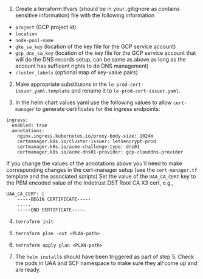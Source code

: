 1. Create a terraform.tfvars (should be in your .gitignore as contains sensitive information) file with the following information
- `project` (GCP project id)
- `location` 
- `node-pool-name` 
- `gke_sa_key` (location of the key file for the GCP service account)
- `gcp_dns_sa_key` (location of the key file for the GCP service account that will do the DNS records setup, can be same as above as long as the account has sufficent rights to do DNS management)
- `cluster_labels` (optional map of key-value pairs)

2. Make appropriate substituions in the `le-prod-cert-issuer.yaml.template` and rename it to `le-prod-cert-issuer.yaml`.

3. In the helm chart values yaml use the following values to allow `cert-manager` to generate certificates for the ingress endpoints:

```
ingress:
  enabled: true
  annotations:
    nginx.ingress.kubernetes.io/proxy-body-size: 1024m
    certmanager.k8s.io/cluster-issuer: letsencrypt-prod
    certmanager.k8s.io/acme-challenge-type: dns01
    certmanager.k8s.io/acme-dns01-provider: gcp-clouddns-provider
```
If you change the values of the annotations above you'll need to make corresponding changes in the cert-manager setup (see the `cert-manager.tf` template and the associated scripts)
Set the value of the `UAA_CA_CERT` key to the PEM encoded value of the Indetrust DST Root CA X3 cert, e.g.,

```
UAA_CA_CERT: |
    -----BEGIN CERTIFICATE-----
    .....
    -----END CERTIFICATE-----
```

4. `terraform init`

5. `terraform plan -out <PLAN-path>`

6. `terraform apply plan <PLAN-path>`

7. The `helm install`s should have been triggered as part of step 5. Check the pods in UAA and SCF namespace to make sure they all come up and are ready. 
  